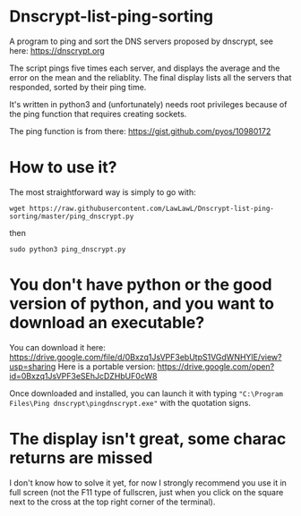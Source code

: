 # Dnscrypt-list-ping-sorting
A program to ping and sort the DNS servers proposed by dnscrypt, see here: https://dnscrypt.org

The script pings five times each server, and displays the average and the error on the mean and the reliablity. The final display lists all the servers that responded, sorted by their ping time.

It's written in python3 and (unfortunately) needs root privileges because of the ping function that requires creating sockets. 

The ping function is from there: https://gist.github.com/pyos/10980172

# How to use it?
The most straightforward way is simply to go with:

`wget https://raw.githubusercontent.com/LawLawL/Dnscrypt-list-ping-sorting/master/ping_dnscrypt.py`

then

`sudo python3 ping_dnscrypt.py`

# You don't have python or the good version of python, and you want to download an executable?
You can download it here: https://drive.google.com/file/d/0Bxzq1JsVPF3ebUtpS1VGdWNHYlE/view?usp=sharing
Here is a portable version: https://drive.google.com/open?id=0Bxzq1JsVPF3eSEhJcDZHbUF0cW8

Once downloaded and installed, you can launch it with typing
`"C:\Program Files\Ping dnscrypt\pingdnscrypt.exe"`
with the quotation signs.

# The display isn't great, some charac returns are missed
I don't know how to solve it yet, for now I strongly recommend you use it in full screen (not the F11 type of fullscren, just when you click on the square next to the cross at the top right corner of the terminal).

